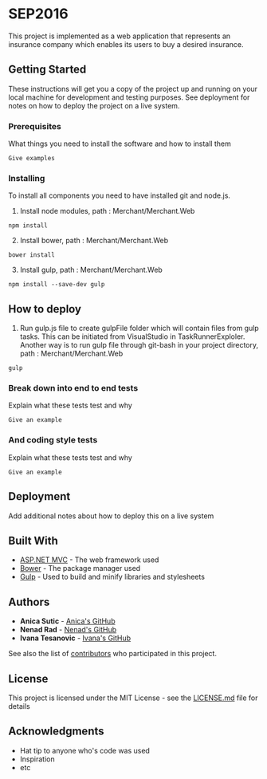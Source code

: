 # SEP2016

This project is implemented as a web application that represents an insurance company which enables its users to buy a desired insurance.

## Getting Started

These instructions will get you a copy of the project up and running on your local machine for development and testing purposes. See deployment for notes on how to deploy the project on a live system.

### Prerequisites

What things you need to install the software and how to install them

```
Give examples
```

### Installing

To install all components you need to have installed git and node.js. 

1) Install node modules,
path : Merchant/Merchant.Web

```
npm install 
```

2) Install bower,
path : Merchant/Merchant.Web

```
bower install
```

3) Install gulp,
path : Merchant/Merchant.Web

```
npm install --save-dev gulp
```

## How to deploy

1) Run gulp.js file to create gulpFile folder which will contain files from gulp tasks. This can be initiated from VisualStudio in TaskRunnerExploler. Another way is to run gulp file through git-bash in your project directory,
path : Merchant/Merchant.Web


```
gulp
```

### Break down into end to end tests

Explain what these tests test and why

```
Give an example
```

### And coding style tests

Explain what these tests test and why

```
Give an example
```

## Deployment

Add additional notes about how to deploy this on a live system

## Built With

* [ASP.NET MVC](https://www.asp.net/mvc) - The web framework used
* [Bower](https://bower.io/) - The package manager used
* [Gulp](http://gulpjs.com/) - Used to build and minify libraries and stylesheets

## Authors

* **Anica Sutic** - [Anica's GitHub](https://github.com/AnicaSutic)
* **Nenad Rad** - [Nenad's GitHub](https://github.com/nenadrad)
* **Ivana Tesanovic** - [Ivana's GitHub](https://github.com/IvanaTesanovic)

See also the list of [contributors](https://github.com/AnicaSutic/SEP2016/contributors) who participated in this project.

## License

This project is licensed under the MIT License - see the [LICENSE.md](LICENSE.md) file for details

## Acknowledgments

* Hat tip to anyone who's code was used
* Inspiration
* etc
